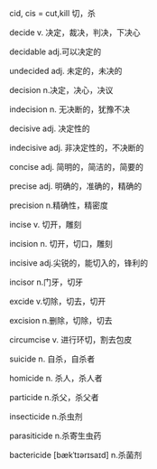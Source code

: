 cid, cis = cut,kill 切，杀

decide v. 决定，裁决，判决，下决心

decidable adj.可以决定的

undecided adj. 未定的，未决的

decision n.决定，决心，决议

indecision n. 无决断的，犹豫不决

decisive adj. 决定性的

indecisive adj. 非决定性的，不决断的

concise adj. 简明的，简洁的，简要的

precise adj. 明确的，准确的，精确的

precision n.精确性，精密度

incise v. 切开，雕刻

incision n. 切开，切口，雕刻

incisive adj.尖锐的，能切入的，锋利的

incisor n.门牙，切牙

excide v.切除，切去，切开

excision n.删除，切除，切去

circumcise v. 进行环切，割去包皮

suicide n. 自杀，自杀者

homicide n. 杀人，杀人者

particide n.杀父，杀父者

insecticide n.杀虫剂

parasiticide n.杀寄生虫药

bactericide [bækˈtɪərɪsaɪd] n.杀菌剂